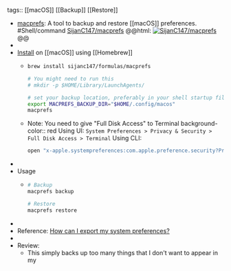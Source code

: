 tags:: [[macOS]] [[Backup]] [[Restore]]

- [macprefs](https://github.com/SijanC147/macprefs): A tool to backup and restore [[macOS]] preferences. #Shell/command
  [SijanC147/macprefs](https://github.com/SijanC147/macprefs)
  @@html: <a href="https://github.com/SijanC147/macprefs/"><img src="https://github-readme-stats-astronomer.vercel.app/api/pin/?username=SijanC147&repo=macprefs&theme=tokyonight" alt="SijanC147/macprefs"/></a>@@
-
- [Install](https://github.com/SijanC147/macprefs#installation) on [[macOS]] using [[Homebrew]]
	- ```bash
	  brew install sijanc147/formulas/macprefs
	  
	  # You might need to run this
	  # mkdir -p $HOME/Library/LaunchAgents/
	  
	  # set your backup location, preferably in your shell startup file
	  export MACPREFS_BACKUP_DIR="$HOME/.config/macos"
	  macprefs
	  ```
	- Note: You need to give "Full Disk Access" to Terminal
	  background-color:: red
	  Using UI: `System Preferences > Privacy & Security > Full Disk Access > Terminal`
	  Using CLI:
	  ```bash
	  open "x-apple.systempreferences:com.apple.preference.security?Privacy_AllFiles"
	  ```
-
- Usage
	- ```bash
	  # Backup
	  macprefs backup
	  
	  # Restore
	  macprefs restore
	  ```
-
- Reference: [How can I export my system preferences?](https://apple.stackexchange.com/a/305540)
-
- Review:
	- This simply backs up too many things that I don't want to appear in my